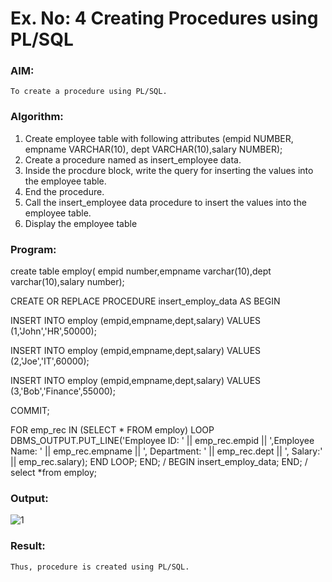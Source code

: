 # Ex. No: 4 Creating Procedures using PL/SQL

### AIM: 
    To create a procedure using PL/SQL.

### Algorithm:
1. Create employee table with following attributes (empid NUMBER, empname VARCHAR(10), dept VARCHAR(10),salary NUMBER);
2. Create a procedure named as insert_employee data.
3. Inside the procdure block, write the query for inserting the values into the employee table.
4. End the procedure.
5. Call the insert_employee data procedure to insert the values into the employee table.
6. Display the employee table

### Program:
create table employ( empid number,empname varchar(10),dept varchar(10),salary number);

CREATE OR REPLACE PROCEDURE insert_employ_data AS
BEGIN

INSERT INTO employ (empid,empname,dept,salary)
VALUES (1,'John','HR',50000);

INSERT INTO employ (empid,empname,dept,salary)
VALUES (2,'Joe','IT',60000);

INSERT INTO employ (empid,empname,dept,salary)
VALUES (3,'Bob','Finance',55000);

COMMIT;

FOR emp_rec IN (SELECT * FROM employ) LOOP
DBMS_OUTPUT.PUT_LINE('Employee ID: ' || emp_rec.empid || ',Employee Name: ' || emp_rec.empname || ', Department: ' || emp_rec.dept || ', Salary:' || emp_rec.salary);
END LOOP;
END;
/
BEGIN
    insert_employ_data;
    END;
    /
select *from employ;
### Output:
![1](https://github.com/Mothesh-M127/Ex-No-4-Creating-Procedures-using-PL-SQL/assets/94170892/a37bd5db-fe19-4a3a-abdd-b8106effd3ad)

### Result:
    Thus, procedure is created using PL/SQL.
